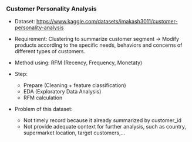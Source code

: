 ### Customer Personality Analysis

- Dataset: https://www.kaggle.com/datasets/imakash3011/customer-personality-analysis
- Requirement: Clustering to summarize customer segment
-> Modify products according to the specific needs, behaviors and concerns of different types of customers.
- Method using: RFM (Recency, Frequency, Monetaty)
- Step: 
    + Prepare (Cleaning + feature classification)
    + EDA (Exploratory Data Analysis)
    + RFM calculation

- Problem of this dataset:
    + Not timely record because it already summarized by customer_id
    + Not provide adequate context for further analysis, such as country, supermarket location, target customers,...
